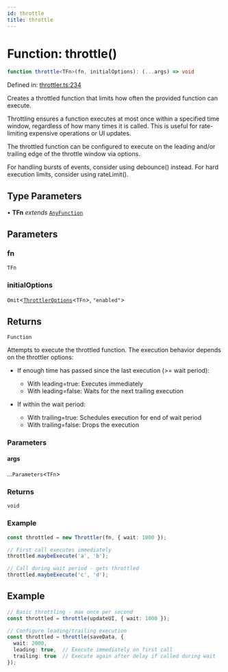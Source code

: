 ```yaml
---
id: throttle
title: throttle
---
```


<!-- DO NOT EDIT: this page is autogenerated from the type comments -->

# Function: throttle()

```ts
function throttle<TFn>(fn, initialOptions): (...args) => void
```

Defined in: [throttler.ts:234](https://github.com/TanStack/pacer/blob/main/packages/pacer/src/throttler.ts#L234)

Creates a throttled function that limits how often the provided function can execute.

Throttling ensures a function executes at most once within a specified time window,
regardless of how many times it is called. This is useful for rate-limiting
expensive operations or UI updates.

The throttled function can be configured to execute on the leading and/or trailing
edge of the throttle window via options.

For handling bursts of events, consider using debounce() instead. For hard execution
limits, consider using rateLimit().

## Type Parameters

• **TFn** *extends* [`AnyFunction`](../type-aliases/anyfunction.md)

## Parameters

### fn

`TFn`

### initialOptions

`Omit`\<[`ThrottlerOptions`](../interfaces/throttleroptions.md)\<`TFn`\>, `"enabled"`\>

## Returns

`Function`

Attempts to execute the throttled function. The execution behavior depends on the throttler options:

- If enough time has passed since the last execution (>= wait period):
  - With leading=true: Executes immediately
  - With leading=false: Waits for the next trailing execution

- If within the wait period:
  - With trailing=true: Schedules execution for end of wait period
  - With trailing=false: Drops the execution

### Parameters

#### args

...`Parameters`\<`TFn`\>

### Returns

`void`

### Example

```ts
const throttled = new Throttler(fn, { wait: 1000 });

// First call executes immediately
throttled.maybeExecute('a', 'b');

// Call during wait period - gets throttled
throttled.maybeExecute('c', 'd');
```

## Example

```ts
// Basic throttling - max once per second
const throttled = throttle(updateUI, { wait: 1000 });

// Configure leading/trailing execution
const throttled = throttle(saveData, {
  wait: 2000,
  leading: true,  // Execute immediately on first call
  trailing: true  // Execute again after delay if called during wait
});
```
